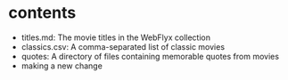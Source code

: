 # contents

- titles.md: The movie titles in the WebFlyx collection
- classics.csv: A comma-separated list of classic movies
- quotes: A directory of files containing memorable quotes from movies
- making a new change